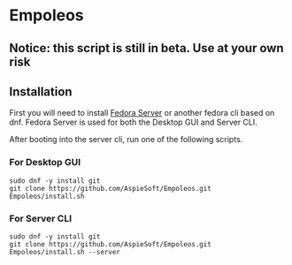 # Empoleos

## Notice: this script is still in beta. Use at your own risk

## Installation

First you will need to install [Fedora Server](https://fedoraproject.org/server/download/) or another fedora cli based on dnf.
Fedora Server is used for both the Desktop GUI and Server CLI.

After booting into the server cli, run one of the following scripts.

### For Desktop GUI

```shell
sudo dnf -y install git
git clone https://github.com/AspieSoft/Empoleos.git
Empoleos/install.sh
```

### For Server CLI

```shell
sudo dnf -y install git
git clone https://github.com/AspieSoft/Empoleos.git
Empoleos/install.sh --server
```
